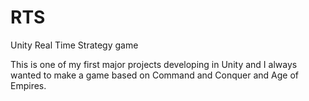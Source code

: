 # RTS
Unity Real Time Strategy game

This is one of my first major projects developing in Unity and I always wanted to make a game based on Command and Conquer and Age of Empires. 
